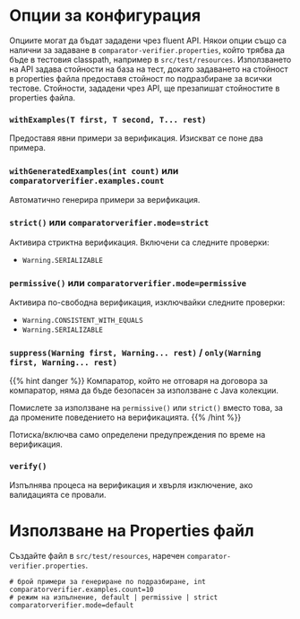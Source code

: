 # Опции за конфигурация

Опциите могат да бъдат зададени чрез fluent API. Някои опции също са
налични за задаване в `comparator-verifier.properties`, който трябва да
бъде в тестовия classpath, например в `src/test/resources`. Използването
на API задава стойности на база на тест, докато задаването на стойност в
properties файла предоставя стойност по подразбиране за всички тестове.
Стойности, зададени чрез API, ще презапишат стойностите в properties
файла.

### `withExamples(T first, T second, T... rest)`

Предоставя явни примери за верификация. Изискват се поне два примера.

### `withGeneratedExamples(int count)` или `comparatorverifier.examples.count`

Автоматично генерира примери за верификация.

### `strict()` или `comparatorverifier.mode=strict`

Активира стриктна верификация. Включени са следните проверки:

- `Warning.SERIALIZABLE`

### `permissive()` или `comparatorverifier.mode=permissive`

Активира по-свободна верификация, изключвайки следните проверки:

- `Warning.CONSISTENT_WITH_EQUALS`
- `Warning.SERIALIZABLE`

### `suppress(Warning first, Warning... rest)` / `only(Warning first, Warning... rest)`

{{% hint danger %}} Компаратор, който не отговаря на договора за
компаратор, няма да бъде безопасен за използване с Java колекции.

Помислете за използване на `permissive()` или `strict()` вместо това, за
да промените поведението на верификацията. {{% /hint %}}

Потиска/включва само определени предупреждения по време на верификация.

### `verify()`

Изпълнява процеса на верификация и хвърля изключение, ако валидацията се
провали.

# Използване на Properties файл

Създайте файл в `src/test/resources`, наречен
`comparator-verifier.properties`.

```properties
# брой примери за генериране по подразбиране, int
comparatorverifier.examples.count=10
# режим на изпълнение, default | permissive | strict 
comparatorverifier.mode=default
```